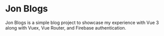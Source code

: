 # Jon Blogs
Jon Blogs is a simple blog project to showcase my experience with Vue 3 along with Vuex, Vue Router, and Firebase authentication.